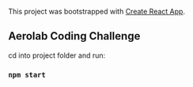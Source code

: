 This project was bootstrapped with [Create React App](https://github.com/facebook/create-react-app).

## Aerolab Coding Challenge

cd into project folder and run:

### `npm start`
